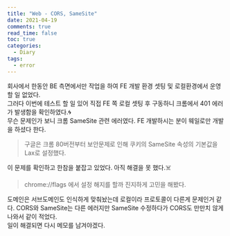 ```yaml
---
title: "Web - CORS, SameSite"
date: 2021-04-19
comments: true
read_time: false
toc: true
categories:
  - Diary
tags:
  - error
---
```


회사에서 한동안 BE 측면에서만 작업을 하여 FE 개발 환경 셋팅 및 로컬환경에서 운영할 일 없었다.  
그러다 이번에 테스트 할 일 있어 직접 FE 쪽 로컬 셋팅 후 구동하니 크롬에서 401 에러가 발생함을 확인하였다.🌀  
무슨 문제인가 보니 크롬 SameSite 관련 에러였다. FE 개발하시는 분이 웨일로만 개발을 하셨다 한다.

> 구글은 크롬 80버전부터 보안문제로 인해 쿠키의 SameSite 속성의 기본값을 Lax로 설정했다.

이 문제를 확인하고 한참을 붙잡고 있었다. 아직 해결을 못 했다.☠️

> chrome://flags 에서 설정 해지를 할까 진지하게 고민을 해봤다.

도메인은 서브도메인도 인식하게 맞춰놨는데 로컬이라 프로토콜이 다른게 문제인거 같다.
CORS와 SameSite는 다른 에러지만 SameSite 수정하다가 CORS도 만만치 않게 나와서 같이 적었다.  
일이 해결되면 다시 메모를 남겨야겠다.
